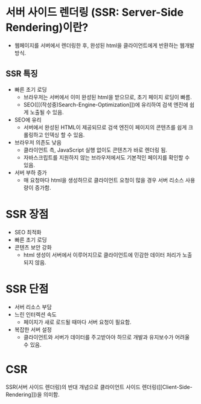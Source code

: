 # 서버 사이드 렌더링 (SSR: Server-Side Rendering)이란?

* 웹페이지를 서버에서 렌더링한 후, 완성된 html을 클라이언트에게 반환하는 웹개발 방식.



## SSR 특징
* 빠른 초기 로딩
	* 브라우저는 서버에서 이미 완성된 html을 받으므로, 초기 페이지 로딩이 빠름.
	* SEO([[(작성중)Search-Engine-Optimization]])에 유리하여 검색 엔진에 쉽게 노출될 수 있음.
* SEO에 유리
	* 서버에서 완성된 HTML이 제공되므로 검색 엔진이 페이지의 콘텐츠를 쉽게 크롤링하고 
	  인덱싱 할 수 있음.
* 브라우저 의존도 낮음
	* 클라이언트 측, JavaScript 실행 없이도 콘텐츠가 바로 렌더링 됨.
	* 자바스크립트를 지원하지 않는 브라우저에서도 기본적인 페이지를 확인할 수 있음.
* 서버 부하 증가
	* 매 요청마다 html을 생성하므로 클라이언트 요청이 많을 경우 서버 리소스 사용량이 
	  증가함.



# SSR 장점
* SEO 최적화
* 빠른 초기 로딩
* 콘텐츠 보안 강화
	* html 생성이 서버에서 이루어지므로 클라이언트에 민감한 데이터 처리가 노출되지 않음.


# SSR 단점
* 서버 리소스 부담
* 느린 인터렉션 속도
	* 페이지가 새로 로드될 때마다 서버 요청이 필요함.
* 복잡한 서버 설정
	* 클라이언트와 서버가 데이터를 주고받아야 하므로 개발과 유지보수가 어려울 수 있음.



# CSR
SSR(서버 사이드 렌더링)의 반대 개념으로
클라이언트 사이드 렌더링([[Client-Side-Rendering]])을 의미함.
